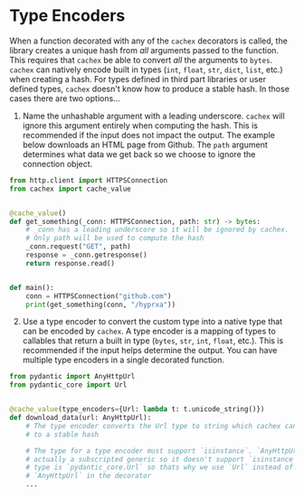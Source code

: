 # Type Encoders
When a function decorated with any of the `cachex` decorators is called, the library creates a unique hash from *all* arguments passed to the function. This requires that `cachex` be able to convert *all* the arguments to `bytes`. `cachex` can natively encode built in types (`int`, `float`, `str`, `dict`, `list`, etc.) when creating a hash. For types defined in third part libraries or user defined types, `cachex` doesn't know how to produce a stable hash. In those cases there are two options...

1. Name the unhashable argument with a leading underscore. `cachex` will ignore this argument entirely when computing the hash. This is recommended if the input does not impact the output. The example below downloads an HTML page from Github. The `path` argument determines what data we get back so we choose to ignore the connection object.

```python
from http.client import HTTPSConnection
from cachex import cache_value


@cache_value()
def get_something(_conn: HTTPSConnection, path: str) -> bytes:
    # _conn has a leading underscore so it will be ignored by cachex.
    # Only path will be used to compute the hash
    _conn.request("GET", path)
    response = _conn.getresponse()
    return response.read()


def main():
    conn = HTTPSConnection("github.com")
    print(get_something(conn, "/hyprxa"))
```

2. Use a type encoder to convert the custom type into a native type that can be encoded by `cachex`. A type encoder is a mapping of types to callables that return a built in type (`bytes`, `str`, `int`, `float`, etc.). This is recommended if the input helps determine the output. You can have multiple type encoders in a single decorated function.

```python
from pydantic import AnyHttpUrl
from pydantic_core import Url


@cache_value(type_encoders={Url: lambda t: t.unicode_string()})
def download_data(url: AnyHttpUrl):
    # The type encoder converts the Url type to string which cachex can convert
    # to a stable hash

    # The type for a type encoder must support `isinstance`. `AnyHttpUrl` is
    # actually a subscripted generic so it doesn't support `isinstance`. It's
    # type is `pydantic_core.Url` so thats why we use `Url` instead of
    # `AnyHttpUrl` in the decorator
    ...
```